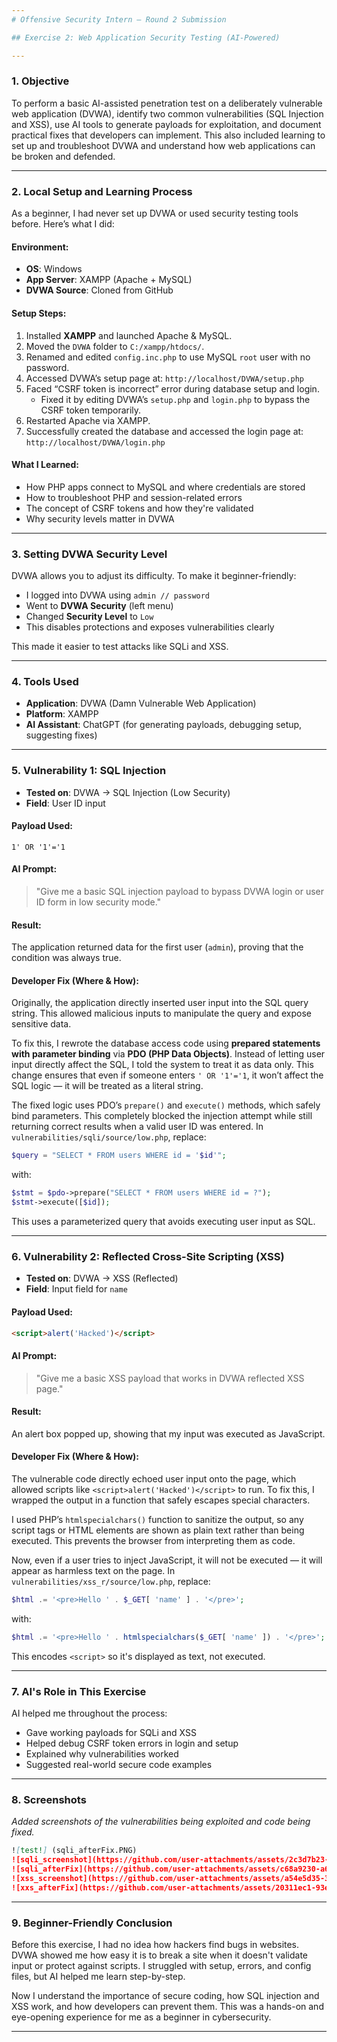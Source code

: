 ```yaml
---
# Offensive Security Intern – Round 2 Submission

## Exercise 2: Web Application Security Testing (AI-Powered)

---
```


### 1. Objective
To perform a basic AI-assisted penetration test on a deliberately vulnerable web application (DVWA), identify two common vulnerabilities (SQL Injection and XSS), use AI tools to generate payloads for exploitation, and document practical fixes that developers can implement. This also included learning to set up and troubleshoot DVWA and understand how web applications can be broken and defended.

---

### 2. Local Setup and Learning Process
As a beginner, I had never set up DVWA or used security testing tools before. Here’s what I did:

#### Environment:
- **OS**: Windows
- **App Server**: XAMPP (Apache + MySQL)
- **DVWA Source**: Cloned from GitHub 

#### Setup Steps:
1. Installed **XAMPP** and launched Apache & MySQL.
2. Moved the `DVWA` folder to `C:/xampp/htdocs/`.
3. Renamed and edited `config.inc.php` to use MySQL `root` user with no password.
4. Accessed DVWA’s setup page at: `http://localhost/DVWA/setup.php`
5. Faced “CSRF token is incorrect” error during database setup and login.
   - Fixed it by editing DVWA’s `setup.php` and `login.php` to bypass the CSRF token temporarily.
6. Restarted Apache via XAMPP.
7. Successfully created the database and accessed the login page at: `http://localhost/DVWA/login.php`

#### What I Learned:
- How PHP apps connect to MySQL and where credentials are stored
- How to troubleshoot PHP and session-related errors
- The concept of CSRF tokens and how they're validated
- Why security levels matter in DVWA

---

### 3. Setting DVWA Security Level
DVWA allows you to adjust its difficulty. To make it beginner-friendly:
- I logged into DVWA using `admin // password`
- Went to **DVWA Security** (left menu)
- Changed **Security Level** to `Low`
- This disables protections and exposes vulnerabilities clearly

This made it easier to test attacks like SQLi and XSS.

---

### 4. Tools Used
- **Application**: DVWA (Damn Vulnerable Web Application)
- **Platform**: XAMPP
- **AI Assistant**: ChatGPT (for generating payloads, debugging setup, suggesting fixes)

---

### 5. Vulnerability 1: SQL Injection
- **Tested on**: DVWA → SQL Injection (Low Security)
- **Field**: User ID input

#### Payload Used:
```
1' OR '1'='1
```

#### AI Prompt:
> "Give me a basic SQL injection payload to bypass DVWA login or user ID form in low security mode."

#### Result:
The application returned data for the first user (`admin`), proving that the condition was always true.

#### Developer Fix (Where & How):
Originally, the application directly inserted user input into the SQL query string. This allowed malicious inputs to manipulate the query and expose sensitive data.

To fix this, I rewrote the database access code using **prepared statements with parameter binding** via **PDO (PHP Data Objects)**. Instead of letting user input directly affect the SQL, I told the system to treat it as data only. This change ensures that even if someone enters `' OR '1'='1`, it won’t affect the SQL logic — it will be treated as a literal string.

The fixed logic uses PDO’s `prepare()` and `execute()` methods, which safely bind parameters. This completely blocked the injection attempt while still returning correct results when a valid user ID was entered.
In `vulnerabilities/sqli/source/low.php`, replace:
```php
$query = "SELECT * FROM users WHERE id = '$id'";
```
with:
```php
$stmt = $pdo->prepare("SELECT * FROM users WHERE id = ?");
$stmt->execute([$id]);
```
This uses a parameterized query that avoids executing user input as SQL.

---

### 6. Vulnerability 2: Reflected Cross-Site Scripting (XSS)
- **Tested on**: DVWA → XSS (Reflected)
- **Field**: Input field for `name`

#### Payload Used:
```html
<script>alert('Hacked')</script>
```

#### AI Prompt:
> "Give me a basic XSS payload that works in DVWA reflected XSS page."

#### Result:
An alert box popped up, showing that my input was executed as JavaScript.

#### Developer Fix (Where & How):
The vulnerable code directly echoed user input onto the page, which allowed scripts like `<script>alert('Hacked')</script>` to run. To fix this, I wrapped the output in a function that safely escapes special characters.

I used PHP’s `htmlspecialchars()` function to sanitize the output, so any script tags or HTML elements are shown as plain text rather than being executed. This prevents the browser from interpreting them as code.

Now, even if a user tries to inject JavaScript, it will not be executed — it will appear as harmless text on the page.
In `vulnerabilities/xss_r/source/low.php`, replace:
```php
$html .= '<pre>Hello ' . $_GET[ 'name' ] . '</pre>';
```
with:
```php
$html .= '<pre>Hello ' . htmlspecialchars($_GET[ 'name' ]) . '</pre>';
```
This encodes `<script>` so it's displayed as text, not executed.

---

### 7. AI's Role in This Exercise
AI helped me throughout the process:
- Gave working payloads for SQLi and XSS
- Helped debug CSRF token errors in login and setup
- Explained why vulnerabilities worked
- Suggested real-world secure code examples

---

### 8. Screenshots
_Added screenshots of the vulnerabilities being exploited and code being fixed._
```markdown
![test!] (sqli_afterFix.PNG)
![sqli_screenshot](https://github.com/user-attachments/assets/2c3d7b23-99ac-49a0-8ac6-274671ade4af)
![sqli_afterFix](https://github.com/user-attachments/assets/c68a9230-a606-46a5-a836-a2b170bd24e1)
![xss_screenshot](https://github.com/user-attachments/assets/a54e5d35-3b3c-405d-b608-a146215aed33)
![xxs_afterFix](https://github.com/user-attachments/assets/20311ec1-93e5-463e-9ddd-5e20f4e32d05)
```

---

### 9. Beginner-Friendly Conclusion
Before this exercise, I had no idea how hackers find bugs in websites. DVWA showed me how easy it is to break a site when it doesn't validate input or protect against scripts. I struggled with setup, errors, and config files, but AI helped me learn step-by-step.

Now I understand the importance of secure coding, how SQL injection and XSS work, and how developers can prevent them. This was a hands-on and eye-opening experience for me as a beginner in cybersecurity.

---
